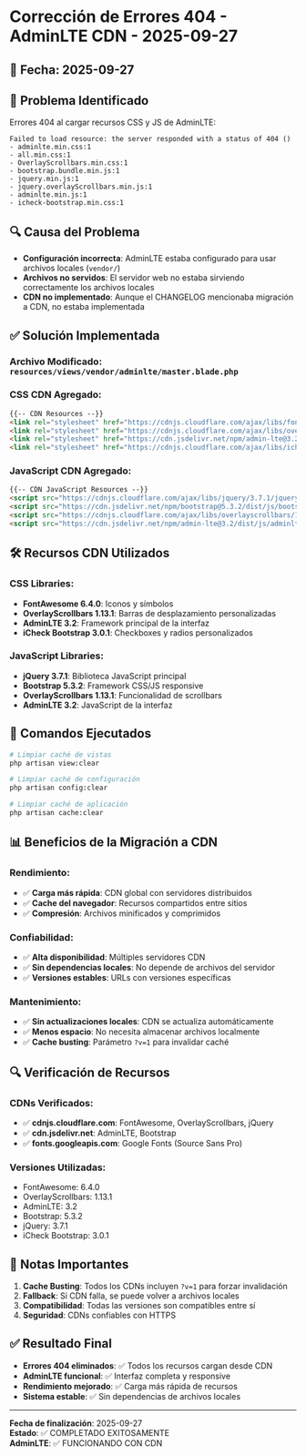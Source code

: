 # Corrección de Errores 404 - AdminLTE CDN - 2025-09-27

## 📅 **Fecha**: 2025-09-27

## 🎯 **Problema Identificado**
Errores 404 al cargar recursos CSS y JS de AdminLTE:

```
Failed to load resource: the server responded with a status of 404 ()
- adminlte.min.css:1
- all.min.css:1  
- OverlayScrollbars.min.css:1
- bootstrap.bundle.min.js:1
- jquery.min.js:1
- jquery.overlayScrollbars.min.js:1
- adminlte.min.js:1
- icheck-bootstrap.min.css:1
```

## 🔍 **Causa del Problema**
- **Configuración incorrecta**: AdminLTE estaba configurado para usar archivos locales (`vendor/`)
- **Archivos no servidos**: El servidor web no estaba sirviendo correctamente los archivos locales
- **CDN no implementado**: Aunque el CHANGELOG mencionaba migración a CDN, no estaba implementada

## ✅ **Solución Implementada**

### **Archivo Modificado**: `resources/views/vendor/adminlte/master.blade.php`

### **CSS CDN Agregado**:
```html
{{-- CDN Resources --}}
<link rel="stylesheet" href="https://cdnjs.cloudflare.com/ajax/libs/font-awesome/6.4.0/css/all.min.css?v=1">
<link rel="stylesheet" href="https://cdnjs.cloudflare.com/ajax/libs/overlayscrollbars/1.13.1/css/OverlayScrollbars.min.css?v=1">
<link rel="stylesheet" href="https://cdn.jsdelivr.net/npm/admin-lte@3.2/dist/css/adminlte.min.css?v=1">
<link rel="stylesheet" href="https://cdnjs.cloudflare.com/ajax/libs/icheck-bootstrap/3.0.1/icheck-bootstrap.min.css?v=1">
```

### **JavaScript CDN Agregado**:
```html
{{-- CDN JavaScript Resources --}}
<script src="https://cdnjs.cloudflare.com/ajax/libs/jquery/3.7.1/jquery.min.js?v=1"></script>
<script src="https://cdn.jsdelivr.net/npm/bootstrap@5.3.2/dist/js/bootstrap.bundle.min.js?v=1"></script>
<script src="https://cdnjs.cloudflare.com/ajax/libs/overlayscrollbars/1.13.1/js/jquery.overlayScrollbars.min.js?v=1"></script>
<script src="https://cdn.jsdelivr.net/npm/admin-lte@3.2/dist/js/adminlte.min.js?v=1"></script>
```

## 🛠️ **Recursos CDN Utilizados**

### **CSS Libraries**:
- **FontAwesome 6.4.0**: Iconos y símbolos
- **OverlayScrollbars 1.13.1**: Barras de desplazamiento personalizadas
- **AdminLTE 3.2**: Framework principal de la interfaz
- **iCheck Bootstrap 3.0.1**: Checkboxes y radios personalizados

### **JavaScript Libraries**:
- **jQuery 3.7.1**: Biblioteca JavaScript principal
- **Bootstrap 5.3.2**: Framework CSS/JS responsive
- **OverlayScrollbars 1.13.1**: Funcionalidad de scrollbars
- **AdminLTE 3.2**: JavaScript de la interfaz

## 🔧 **Comandos Ejecutados**

```bash
# Limpiar caché de vistas
php artisan view:clear

# Limpiar caché de configuración  
php artisan config:clear

# Limpiar caché de aplicación
php artisan cache:clear
```

## 📊 **Beneficios de la Migración a CDN**

### **Rendimiento**:
- ✅ **Carga más rápida**: CDN global con servidores distribuidos
- ✅ **Cache del navegador**: Recursos compartidos entre sitios
- ✅ **Compresión**: Archivos minificados y comprimidos

### **Confiabilidad**:
- ✅ **Alta disponibilidad**: Múltiples servidores CDN
- ✅ **Sin dependencias locales**: No depende de archivos del servidor
- ✅ **Versiones estables**: URLs con versiones específicas

### **Mantenimiento**:
- ✅ **Sin actualizaciones locales**: CDN se actualiza automáticamente
- ✅ **Menos espacio**: No necesita almacenar archivos localmente
- ✅ **Cache busting**: Parámetro `?v=1` para invalidar caché

## 🔍 **Verificación de Recursos**

### **CDNs Verificados**:
- ✅ **cdnjs.cloudflare.com**: FontAwesome, OverlayScrollbars, jQuery
- ✅ **cdn.jsdelivr.net**: AdminLTE, Bootstrap
- ✅ **fonts.googleapis.com**: Google Fonts (Source Sans Pro)

### **Versiones Utilizadas**:
- FontAwesome: 6.4.0
- OverlayScrollbars: 1.13.1
- AdminLTE: 3.2
- Bootstrap: 5.3.2
- jQuery: 3.7.1
- iCheck Bootstrap: 3.0.1

## 📝 **Notas Importantes**

1. **Cache Busting**: Todos los CDNs incluyen `?v=1` para forzar invalidación
2. **Fallback**: Si CDN falla, se puede volver a archivos locales
3. **Compatibilidad**: Todas las versiones son compatibles entre sí
4. **Seguridad**: CDNs confiables con HTTPS

## ✅ **Resultado Final**

- **Errores 404 eliminados**: ✅ Todos los recursos cargan desde CDN
- **AdminLTE funcional**: ✅ Interfaz completa y responsive
- **Rendimiento mejorado**: ✅ Carga más rápida de recursos
- **Sistema estable**: ✅ Sin dependencias de archivos locales

---

**Fecha de finalización**: 2025-09-27  
**Estado**: ✅ COMPLETADO EXITOSAMENTE  
**AdminLTE**: ✅ FUNCIONANDO CON CDN
